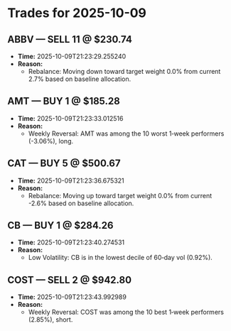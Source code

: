 # Trades for 2025-10-09

## ABBV — SELL 11 @ $230.74
- **Time:** 2025-10-09T21:23:29.255240
- **Reason:**
  - Rebalance: Moving down toward target weight 0.0% from current 2.7% based on baseline allocation.

## AMT — BUY 1 @ $185.28
- **Time:** 2025-10-09T21:23:33.012516
- **Reason:**
  - Weekly Reversal: AMT was among the 10 worst 1‑week performers (-3.06%), long.

## CAT — BUY 5 @ $500.67
- **Time:** 2025-10-09T21:23:36.675321
- **Reason:**
  - Rebalance: Moving up toward target weight 0.0% from current -2.6% based on baseline allocation.

## CB — BUY 1 @ $284.26
- **Time:** 2025-10-09T21:23:40.274531
- **Reason:**
  - Low Volatility: CB is in the lowest decile of 60‑day vol (0.92%).

## COST — SELL 2 @ $942.80
- **Time:** 2025-10-09T21:23:43.992989
- **Reason:**
  - Weekly Reversal: COST was among the 10 best 1‑week performers (2.85%), short.

